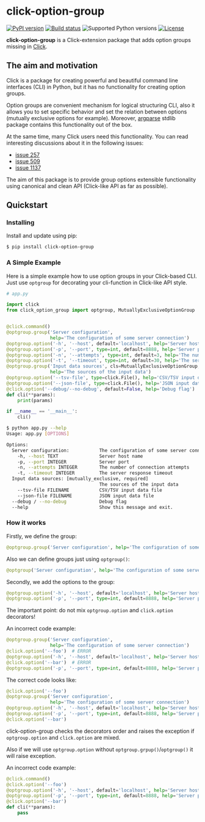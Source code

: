 # click-option-group

[![PyPI version](https://img.shields.io/pypi/v/click-option-group.svg)](https://pypi.python.org/pypi/click-option-group)
[![Build status](https://travis-ci.org/espdev/click-option-group.svg?branch=master)](https://travis-ci.org/espdev/click-option-group)
![Supported Python versions](https://img.shields.io/pypi/pyversions/click-option-group.svg)
[![License](https://img.shields.io/badge/License-BSD%203--Clause-blue.svg)](https://opensource.org/licenses/BSD-3-Clause)


**click-option-group** is a Click-extension package that adds option groups 
missing in [Click](https://github.com/pallets/click/).

## The aim and motivation

Click is a package for creating powerful and beautiful command line interfaces (CLI) in Python, 
but it has no functionality for creating option groups.

Option groups are convenient mechanism for logical structuring CLI, also it allows you to set 
specific behavior and set the relation between options (mutually exclusive options for example). 
Moreover, [argparse](https://docs.python.org/3/library/argparse.html) stdlib package contains this 
functionality out of the box.

At the same time, many Click users need this functionality.
You can read interesting discussions about it in the following issues:

* [issue 257](https://github.com/pallets/click/issues/257)
* [issue 509](https://github.com/pallets/click/issues/509)
* [issue 1137](https://github.com/pallets/click/issues/1137)

The aim of this package is to provide group options extensible functionality 
using canonical and clean API (Click-like API as far as possible).

## Quickstart

### Installing 

Install and update using pip:

```bash
$ pip install click-option-group
```

### A Simple Example

Here is a simple example how to use option groups in your Click-based CLI.
Just use `optgroup` for decorating your cli-function in Click-like API style.

```python
# app.py

import click
from click_option_group import optgroup, MutuallyExclusiveOptionGroup


@click.command()
@optgroup.group('Server configuration', 
                help='The configuration of some server connection')
@optgroup.option('-h', '--host', default='localhost', help='Server host name')
@optgroup.option('-p', '--port', type=int, default=8888, help='Server port')
@optgroup.option('-n', '--attempts', type=int, default=3, help='The number of connection attempts')
@optgroup.option('-t', '--timeout', type=int, default=30, help='The server response timeout')
@optgroup.group('Input data sources', cls=MutuallyExclusiveOptionGroup, required=True, 
                help='The sources of the input data')
@optgroup.option('--tsv-file', type=click.File(), help='CSV/TSV input data file')
@optgroup.option('--json-file', type=click.File(), help='JSON input data file')
@click.option('--debug/--no-debug', default=False, help='Debug flag')
def cli(**params):
    print(params)

if __name__ == '__main__':
    cli()
```

```bash
$ python app.py --help
Usage: app.py [OPTIONS]

Options:
  Server configuration:           The configuration of some server connection
    -h, --host TEXT               Server host name
    -p, --port INTEGER            Server port
    -n, --attempts INTEGER        The number of connection attempts
    -t, --timeout INTEGER         The server response timeout
  Input data sources: [mutually_exclusive, required]
                                  The sources of the input data
    --tsv-file FILENAME           CSV/TSV input data file
    --json-file FILENAME          JSON input data file
  --debug / --no-debug            Debug flag
  --help                          Show this message and exit.
```

### How it works

Firstly, we define the group:
```python
@optgroup.group('Server configuration', help='The configuration of some server connection')
```

Also we can define groups just using `optgroup()`:
```python
@optgroup('Server configuration', help='The configuration of some server connection')
```

Secondly, we add the options to the group:
```python
@optgroup.option('-h', '--host', default='localhost', help='Server host name')
@optgroup.option('-p', '--port', type=int, default=8888, help='Server port')
```

The important point: do not mix `optgroup.option` and `click.option` decorators!

An incorrect code example:
```python
@optgroup.group('Server configuration', 
                help='The configuration of some server connection')
@click.option('--foo')  # ERROR
@optgroup.option('-h', '--host', default='localhost', help='Server host name')
@click.option('--bar')  # ERROR
@optgroup.option('-p', '--port', type=int, default=8888, help='Server port')
```

The correct code looks like:
```python
@click.option('--foo')
@optgroup.group('Server configuration', 
                help='The configuration of some server connection')
@optgroup.option('-h', '--host', default='localhost', help='Server host name')
@optgroup.option('-p', '--port', type=int, default=8888, help='Server port')
@click.option('--bar')
```

click-option-group checks the decorators order and raises the exception if `optgroup.option` and `click.option` are mixed.

Also if we will use `optgroup.option` without `optgroup.grpup()`/`optgroup()` it will raise exception.

An incorrect code example:
```python
@click.command()
@click.option('--foo')
@optgroup.option('-h', '--host', default='localhost', help='Server host name')  # ERROR: Missing declaration of the group
@optgroup.option('-p', '--port', type=int, default=8888, help='Server port')
@click.option('--bar')
def cli(**params):
    pass
```
